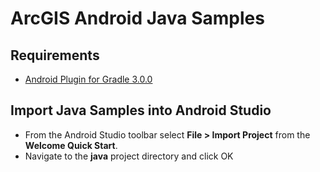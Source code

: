 # ArcGIS Android Java Samples

## Requirements 
- [Android Plugin for Gradle 3.0.0](https://developer.android.com/studio/build/gradle-plugin-3-0-0.html)

## Import Java Samples into Android Studio

- From the Android Studio toolbar select **File > Import Project** from the **Welcome Quick Start**.
- Navigate to the **java** project directory and click OK
